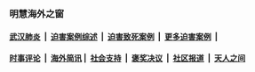 
### 明慧海外之窗

####  [武汉肺炎](indexes/365.md?t=07141500) &nbsp;|&nbsp;  [迫害案例综述](indexes/328.md?t=07141500) &nbsp;|&nbsp; [迫害致死案例](indexes/277.md?t=07141500)  &nbsp;|&nbsp; [更多迫害案例](indexes/81.md?t=07141500)  &nbsp;|&nbsp; 
####  [时事评论](indexes/19.md?t=07141500) &nbsp;|&nbsp; [海外简讯](indexes/245.md?t=07141500)&nbsp;|&nbsp;  [社会支持](indexes/140.md?t=07141500) &nbsp;|&nbsp; [褒奖决议](indexes/282.md?t=07141500) &nbsp;|&nbsp; [社区报道](indexes/91.md?t=07141500)  &nbsp;|&nbsp; [天人之间](indexes/78.md?t=07141500) 

